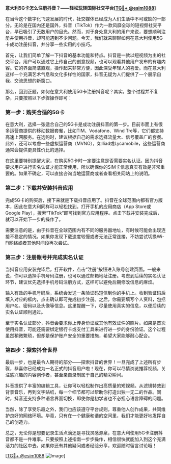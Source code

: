 **意大利5G卡怎么注册抖音？——轻松玩转国际社交平台[[TG💪+ @esim1088](https://t.me/s/esim1088)]**

在当今这个数字化飞速发展的时代，社交媒体已经成为人们生活中不可或缺的一部分。无论是在国内还是国外，抖音（TikTok）作为一款风靡全球的短视频社交平台，早已吸引了无数用户的目光。然而，对于身处意大利的用户来说，要想顺利注册并使用抖音，却可能遇到不少问题。今天，我们就来聊聊如何在意大利使用5G卡成功注册抖音，并分享一些实用的小技巧。

首先，让我们简单了解一下抖音的基本功能和特点。抖音是一款以短视频为主的社交平台，用户可以通过它上传自己的创意视频，也可以观看其他用户发布的有趣内容。它的界面简洁直观，操作起来非常方便，因此深受年轻人的喜爱。而在意大利这样一个充满艺术气息和文化多样性的国家，抖音无疑为人们提供了一个展示自我、交流思想的新窗口。

那么，回到正题，如何在意大利使用5G卡注册抖音呢？其实，整个过程并不复杂，只要按照以下步骤操作即可：

### 第一步：购买合适的5G卡

在意大利，选择一张适合自己的5G卡是成功注册抖音的第一步。目前市面上有很多运营商提供的移动数据套餐，比如TIM、Vodafone、Wind Tre等，它们都支持高速上网服务。在选购时，建议根据自己的需求选择流量大、信号覆盖广的套餐。此外，还可以考虑一些虚拟运营商（MVNO），如Iliad或Lycamobile，这些运营商通常会提供更具性价比的选择。

在这里要特别提醒大家，在购买5G卡时一定要注意是否需要实名认证。因为抖音要求用户进行实名认证才能正常使用，所以确保你的SIM卡信息真实有效是非常重要的。如果不确定，可以直接咨询当地运营商或者查看相关网站上的说明。

### 第二步：下载并安装抖音应用

完成5G卡的购买后，接下来就是下载抖音应用了。抖音在全球范围内都有官方版本，因此在意大利同样可以轻松找到。打开手机的应用商店（App Store或Google Play），搜索“TikTok”即可找到官方应用程序。点击下载并安装完成后，就可以开始下一步的操作了。

需要注意的是，由于抖音在全球范围内有不同的服务器地址，有时候可能会出现连接不稳定的情况。如果你发现下载速度较慢或者无法正常连接，不妨尝试切换Wi-Fi网络或者其他时间段再次尝试。

### 第三步：注册账号并完成实名认证

当抖音应用安装完毕后，打开软件，点击“注册”按钮进入账号创建页面。一般来说，你可以选择手机号码注册，也可以通过邮箱地址注册。考虑到后续的实名认证环节，建议优先选择手机号码注册方式，这样可以避免后期修改信息的麻烦。

输入有效的手机号码后，系统会发送一条验证码短信到你的手机上。收到验证码后填入对应的框内，点击确认即可完成初步注册。之后，你需要填写个人资料，包括用户名、密码以及头像等信息。这里提醒一下，尽量使用真实的信息，以便后续的实名认证顺利通过。

至于实名认证部分，抖音会要求你上传身份证或其他有效证件的照片。如果是首次使用抖音，可能还需要绑定银行卡或支付工具来进行进一步的身份验证。这个过程虽然稍微繁琐，但却是保护账户安全的重要措施，希望大家能够耐心配合。

### 第四步：探索抖音世界

最后一步，也是最令人期待的部分——探索抖音的世界！一旦完成了上述所有步骤，恭喜你已经成为一名正式的抖音用户啦！现在，你可以尽情浏览推荐视频，关注感兴趣的内容创作者，甚至亲自录制属于自己的精彩瞬间。

抖音提供了丰富的编辑工具，让你可以轻松制作出高质量的短视频。从滤镜特效到背景音乐，再到文字贴纸，每一个细节都可以帮助你打造出独一无二的作品。同时，抖音还支持多种语言界面切换，即使你是初学者也不必担心语言障碍的问题。

当然，除了享受乐趣之外，我们也应该遵守平台规则，尊重他人创作成果，共同维护良好的网络环境。毕竟，只有在一个健康和谐的空间里，我们才能更好地发挥自己的创造力。

总之，无论你是想要记录生活点滴还是寻找灵感源泉，在意大利使用5G卡注册抖音都不是一件难事。只要按照上述指南一步步操作，相信很快就能加入到这个充满活力的社区中去。如果你还有其他疑问或者经验分享，欢迎随时留言讨论哦！

[[TG💪+ @esim1088](https://t.me/s/esim1088) ![Image](https://i.postimg.cc/4NQfJmqS/Snipaste-2025-05-13-00-14-12.png)]